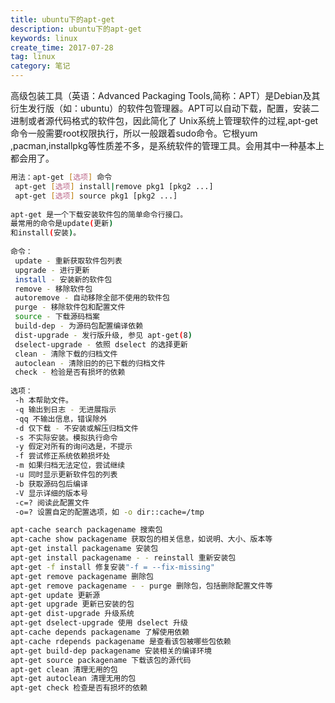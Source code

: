 ```yaml
---
title: ubuntu下的apt-get
description: ubuntu下的apt-get
keywords: linux
create_time: 2017-07-28
tag: linux
category: 笔记
---
```


高级包装工具（英语：Advanced Packaging Tools,简称：APT）是Debian及其衍生发行版（如：ubuntu）的软件包管理器。APT可以自动下载，配置，安装二进制或者源代码格式的软件包，因此简化了 Unix系统上管理软件的过程,apt-get命令一般需要root权限执行，所以一般跟着sudo命令。它根yum ,pacman,installpkg等性质差不多，是系统软件的管理工具。会用其中一种基本上都会用了。

```bash
用法：apt-get [选项] 命令  
 apt-get [选项] install|remove pkg1 [pkg2 ...]  
 apt-get [选项] source pkg1 [pkg2 ...]  
  
apt-get 是一个下载安装软件包的简单命令行接口。  
最常用的命令是update(更新)  
和install(安装)。  
  
命令：  
 update - 重新获取软件包列表  
 upgrade - 进行更新  
 install - 安装新的软件包  
 remove - 移除软件包  
 autoremove - 自动移除全部不使用的软件包  
 purge - 移除软件包和配置文件  
 source - 下载源码档案  
 build-dep - 为源码包配置编译依赖  
 dist-upgrade - 发行版升级, 参见 apt-get(8)  
 dselect-upgrade - 依照 dselect 的选择更新  
 clean - 清除下载的归档文件  
 autoclean - 清除旧的的已下载的归档文件  
 check - 检验是否有损坏的依赖  
  
选项：  
 -h 本帮助文件。  
 -q 输出到日志 - 无进展指示  
 -qq 不输出信息，错误除外  
 -d 仅下载 - 不安装或解压归档文件  
 -s 不实际安装。模拟执行命令  
 -y 假定对所有的询问选是，不提示  
 -f 尝试修正系统依赖损坏处  
 -m 如果归档无法定位，尝试继续  
 -u 同时显示更新软件包的列表  
 -b 获取源码包后编译  
 -V 显示详细的版本号  
 -c=? 阅读此配置文件  
 -o=? 设置自定的配置选项，如 -o dir::cache=/tmp  
```
 
```bash
apt-cache search packagename 搜索包
apt-cache show packagename 获取包的相关信息，如说明、大小、版本等
apt-get install packagename 安装包
apt-get install packagename - - reinstall 重新安装包
apt-get -f install 修复安装"-f = --fix-missing"
apt-get remove packagename 删除包
apt-get remove packagename - - purge 删除包，包括删除配置文件等
apt-get update 更新源
apt-get upgrade 更新已安装的包
apt-get dist-upgrade 升级系统
apt-get dselect-upgrade 使用 dselect 升级
apt-cache depends packagename 了解使用依赖
apt-cache rdepends packagename 是查看该包被哪些包依赖
apt-get build-dep packagename 安装相关的编译环境
apt-get source packagename 下载该包的源代码
apt-get clean 清理无用的包
apt-get autoclean 清理无用的包
apt-get check 检查是否有损坏的依赖
```


